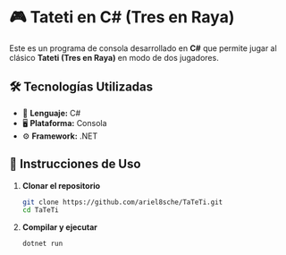 # 🎮 Tateti en C# (Tres en Raya)  

Este es un programa de consola desarrollado en **C#** que permite jugar al clásico **Tateti (Tres en Raya)** en modo de dos jugadores.  

## 🛠️ Tecnologías Utilizadas  
- 📌 **Lenguaje:** C#  
- 🖥️ **Plataforma:** Consola  
- ⚙️ **Framework:** .NET  

## 📜 Instrucciones de Uso  
1. **Clonar el repositorio**  
   ```bash
   git clone https://github.com/ariel8sche/TaTeTi.git
   cd TaTeTi
2. **Compilar y ejecutar**
   ```bash
   dotnet run
